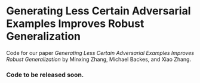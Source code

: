 # Generating Less Certain Adversarial Examples Improves Robust Generalization

Code for our paper _Generating Less Certain Adversarial Examples Improves Robust Generalization_ by Minxing Zhang, Michael Backes, and Xiao Zhang.

### Code to be released soon.
